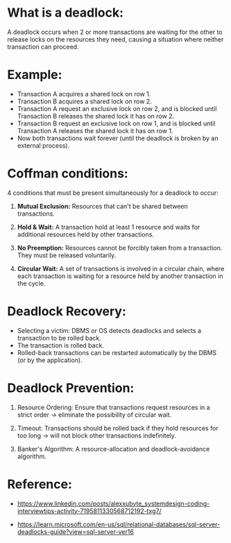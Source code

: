 # What is a deadlock:

A deadlock occurs when 2 or more transactions are waiting for the other to release locks on the resources they need, causing a situation where neither transaction can proceed.

# Example:

- Transaction A acquires a shared lock on row 1.
- Transaction B acquires a shared lock on row 2.
- Transaction A request an exclusive lock on row 2, and is blocked until Transaction B releases the shared lock it has on row 2.
- Transaction B request an exclusive lock on row 1, and is blocked until Transaction A releases the shared lock it has on row 1.
- Now both transactions wait forever (until the deadlock is broken by an external process).

# Coffman conditions:

4 conditions that must be present simultaneously for a deadlock to occur:

1. **Mutual Exclusion:**
   Resources that can't be shared between transactions.

2. **Hold & Wait:**
   A transaction hold at least 1 resource and waits for additional resources held by other transactions.

3. **No Preemption:**
   Resources cannot be forcibly taken from a transaction. They must be released voluntarily.

4. **Circular Wait:**
   A set of transactions is involved in a circular chain, where each transaction is waiting for a resource held by another transaction in the cycle.

# Deadlock Recovery:

- Selecting a victim: DBMS or OS detects deadlocks and selects a transaction to be rolled back.
- The transaction is rolled back.
- Rolled-back transactions can be restarted automatically by the DBMS (or by the application).

# Deadlock Prevention:

1. Resource Ordering:
   Ensure that transactions request resources in a strict order -> eliminate the possibility of circular wait.

2. Timeout:
   Transactions should be rolled back if they hold resources for too long -> will not block other transactions indefinitely.

3. Banker's Algorithm:
   A resource-allocation and deadlock-avoidance algorithm.

# Reference:

- https://www.linkedin.com/posts/alexxubyte_systemdesign-coding-interviewtips-activity-7195811330568712192-txg7/

- https://learn.microsoft.com/en-us/sql/relational-databases/sql-server-deadlocks-guide?view=sql-server-ver16